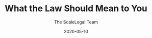 ---
title: What the Law Should Mean to You
author: The ScaleLegal Team
date: 2020-05-10
hero: ./images/hero.jpg
excerpt: What to know about the law.
---